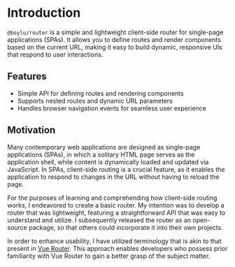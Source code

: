 # Introduction

`@boylu/router` is a simple and lightweight client-side router for single-page applications (SPAs). It allows you to define routes and render components based on the current URL, making it easy to build dynamic, responsive UIs that respond to user interactions.

## Features

- Simple API for defining routes and rendering components
- Supports nested routes and dynamic URL parameters
- Handles browser navigation events for seamless user experience

## Motivation

Many contemporary web applications are designed as single-page applications (SPAs), in which a solitary HTML page serves as the application shell, while content is dynamically loaded and updated via JavaScript. In SPAs, client-side routing is a crucial feature, as it enables the application to respond to changes in the URL without having to reload the page.

For the purposes of learning and comprehending how client-side routing works, I endeavored to create a basic router. My intention was to develop a router that was lightweight, featuring a straightforward API that was easy to understand and utilize. I subsequently released the router as an open-source package, so that others could incorporate it into their own projects.

In order to enhance usability, I have utilized terminology that is akin to that present in [Vue Router](https://router.vuejs.org/). This approach enables developers who possess prior familiarity with Vue Router to gain a better grasp of the subject matter.
